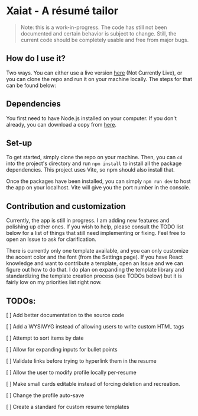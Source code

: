 # Xaiat - A résumé tailor

> Note: this is a work-in-progress. The code has still not been documented and certain behavior is subject to change. Still, the current code should be completely usable and free from major bugs.

## How do I use it?

Two ways. You can either use a live version [here](#) (Not Currently Live), or you can clone the repo and run it on your machine locally. The steps for that can be found below:

## Dependencies

You first need to have Node.js installed on your computer. If you don't already, you can download a copy from [here](https://nodejs.org/en/).

## Set-up

To get started, simply clone the repo on your machine. Then, you can `cd` into the project's directory and run `npm install` to install all the package dependencies. This project uses Vite, so npm should also install that.

Once the packages have been installed, you can simply `npm run dev` to host the app on your localhost. Vite will give you the port number in the console.

## Contribution and customization

Currently, the app is still in progress. I am adding new features and polishing up other ones. If you wish to help, please consult the TODO list below for a list of things that still need implementing or fixing. Feel free to open an Issue to ask for clarification.

There is currently only one template available, and you can only customize the accent color and the font (from the Settings page). If you have React knowledge and want to contribute a template, open an Issue and we can figure out how to do that. I do plan on expanding the template library and standardizing the template creation process (see TODOs below) but it is fairly low on my priorities list right now.

## TODOs:

[ ] Add better documentation to the source code

[ ] Add a WYSIWYG instead of allowing users to write custom HTML tags

[ ] Attempt to sort items by date

[ ] Allow for expanding inputs for bullet points

[ ] Validate links before trying to hyperlink them in the resume

[ ] Allow the user to modify profile locally per-resume

[ ] Make small cards editable instead of forcing deletion and recreation.

[ ] Change the profile auto-save

[ ] Create a standard for custom resume templates

